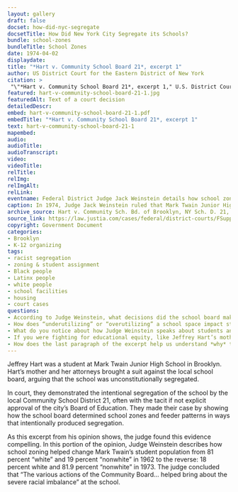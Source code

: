 ```yaml
--- 
layout: gallery
draft: false
docset: how-did-nyc-segregate
docsetTitle: How Did New York City Segregate its Schools?
bundle: school-zones
bundleTitle: School Zones
date: 1974-04-02
displaydate: 
title: "*Hart v. Community School Board 21*, excerpt 1"
author: US District Court for the Eastern District of New York
citation: >
 "\"*Hart v. Community School Board 21*, excerpt 1," U.S. District Court for the Eastern District of New York, in New York City Civil Rights History Project, Accessed: [Month Day, Year], https://nyccivilrightshistory.org/gallery/hart-v-community-school-board-21-1."
featured: hart-v-community-school-board-21-1.jpg
featuredAlt: Text of a court decision
detailedDescr: 
embed: hart-v-community-school-board-21-1.pdf
embedTitle: "*Hart v. Community School Board 21*, excerpt 1"
text: hart-v-community-school-board-21-1
mapembed: 
audio: 
audioTitle: 
audioTranscript: 
video: 
videoTitle: 
relTitle: 
relImg: 
relImgAlt: 
relLink: 
eventname: Federal District Judge Jack Weinstein details how school zoning policy segregated Mark Twain Junior High School.
caption: In 1974, Judge Jack Weinstein ruled that Mark Twain Junior High School was a segregated school, violating the US Constitution. In this opinion, he explained what actions by the school board had helped create school segregation.
archive_source: Hart v. Community Sch. Bd. of Brooklyn, NY Sch. D. 21, 383 F. Supp. 699 (E.D.N.Y. 1974)
source_link: https://law.justia.com/cases/federal/district-courts/FSupp/383/699/2245271/
copyright: Government Document
categories: 
- Brooklyn
- K-12 organizing
tags: 
- racist segregation
- zoning & student assignment
- Black people
- Latinx people
- white people
- school facilities
- housing
- court cases
questions: 
- According to Judge Weinstein, what decisions did the school board make that led to segregation in District 21 and at Mark Twain?
- How does “underutilizing” or “overutilizing” a school space impact students’ experiences in a school?
- What do you notice about how Judge Weinstein speaks about students and schools in this excerpt? Why do you think that Judge Weinstein uses the term “racial imbalance” interchangeably with segregation? What does that term illuminate? What does it hide?
- If you were fighting for educational equity, like Jeffrey Hart’s mother Doris Hart, would you focus on school segregation like she did? 
- How does the last paragraph of the excerpt help us understand *why* the school district encouraged segregation at Mark Twain?
--- 
```


Jeffrey Hart was a student at Mark Twain Junior High School in Brooklyn. Hart’s mother and her attorneys brought a suit against the local school board, arguing that the school was unconstitutionally segregated.

In court, they demonstrated the intentional segregation of the school by the local Community School District 21, often with the tacit if not explicit approval of the city’s Board of Education. They made their case by showing how the school board determined school zones and feeder patterns in ways that intentionally produced segregation.

As this excerpt from his opinion shows, the judge found this evidence compelling. In this portion of the opinion, Judge Weinstein describes how school zoning helped change Mark Twain’s student population from 81 percent “white” and 19 percent “nonwhite” in 1962 to the reverse: 18 percent white and 81.9 percent “nonwhite” in 1973. The judge concluded that “The various actions of the Community Board… helped bring about the severe racial imbalance” at the school.
